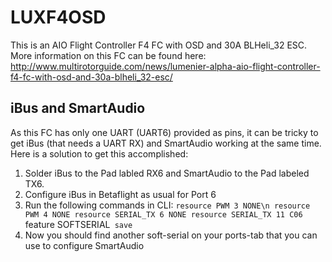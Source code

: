 # LUXF4OSD

This is an AIO Flight Controller F4 FC with OSD and 30A BLHeli_32 ESC.
More information on this FC can be found here:
http://www.multirotorguide.com/news/lumenier-alpha-aio-flight-controller-f4-fc-with-osd-and-30a-blheli_32-esc/

## iBus and SmartAudio
As this FC has only one UART (UART6) provided as pins, it can be tricky to get iBus (that needs a UART RX) and SmartAudio working at the same time. Here is a solution to get this accomplished:
1) Solder iBus to the Pad labled RX6 and SmartAudio to the Pad labeled TX6.
2) Configure iBus in Betaflight as usual for Port 6
3) Run the following commands in CLI:
`resource PWM 3 NONE\n
resource PWM 4 NONE
resource SERIAL_TX 6 NONE
resource SERIAL_TX 11 C06
`feature SOFTSERIAL`
save`
4) Now you should find another soft-serial on your ports-tab that you can use to configure SmartAudio